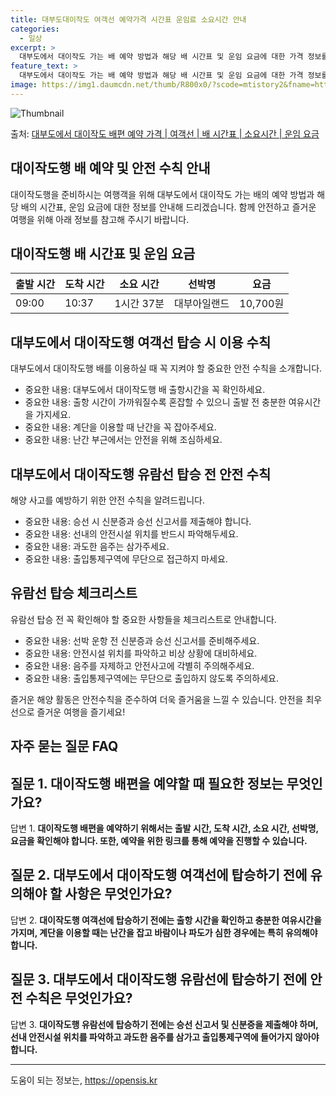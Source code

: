 ```yaml
---
title: 대부도대이작도 여객선 예약가격 시간표 운임료 소요시간 안내
categories:
  - 일상
excerpt: >
  대부도에서 대이작도 가는 배 예약 방법과 해당 배 시간표 및 운임 요금에 대한 가격 정보를 안내 드리겠습니다. 안전하고 재밋는 대이작도행 여행을 위해 아래 정보 참고하시기 바랍니다. 대이작도행 배편 예약하기 👈 클릭대부도에서 대이작도행 배 시간표출발 시간도착 시간소요 시간선박명요금09:0010:371시간 37분대부아일랜드10,700원대이작도행 배편 예약하기 👈 클릭대부도에서 대이작도행 여객선 탑승 시 이용수칙대부도에서 대이작도행 배를 이용하실 때 꼭 지켜야 할 중요한 안전 수칙을 소개합니다. 중요한 내용: 1) 대부도에서 대이작도행 배 출항시간을 꼭 확인하세요. 2) 출항 시간이 가까워질수록 혼잡할 수 있으니 출발 전 충분한 여유시간을 가지세요. 중요한 내용: 5) 계단을 이용할 때 난간을 꼭 잡아주세요..
feature_text: >
  대부도에서 대이작도 가는 배 예약 방법과 해당 배 시간표 및 운임 요금에 대한 가격 정보를 안내 드리겠습니다. 안전하고 재밋는 대이작도행 여행을 위해 아래 정보 참고하시기 바랍니다. 대이작도행 배편 예약하기 👈 클릭대부도에서 대이작도행 배 시간표출발 시간도착 시간소요 시간선박명요금09:0010:371시간 37분대부아일랜드10,700원대이작도행 배편 예약하기 👈 클릭대부도에서 대이작도행 여객선 탑승 시 이용수칙대부도에서 대이작도행 배를 이용하실 때 꼭 지켜야 할 중요한 안전 수칙을 소개합니다. 중요한 내용: 1) 대부도에서 대이작도행 배 출항시간을 꼭 확인하세요. 2) 출항 시간이 가까워질수록 혼잡할 수 있으니 출발 전 충분한 여유시간을 가지세요. 중요한 내용: 5) 계단을 이용할 때 난간을 꼭 잡아주세요..
image: https://img1.daumcdn.net/thumb/R800x0/?scode=mtistory2&fname=https%3A%2F%2Fblog.kakaocdn.net%2Fdn%2Fb6vzxZ%2FbtsHBgOA8gZ%2FErfLRIpEP1U1l6Kk6kfFP0%2Fimg.webp
---
```


![Thumbnail](https://img1.daumcdn.net/thumb/R800x0/?scode=mtistory2&fname=https%3A%2F%2Fblog.kakaocdn.net%2Fdn%2Fb6vzxZ%2FbtsHBgOA8gZ%2FErfLRIpEP1U1l6Kk6kfFP0%2Fimg.webp)

<p>출처: <a href="https://opensis.kr/entry/%EB%8C%80%EB%B6%80%EB%8F%84%EC%97%90%EC%84%9C-%EB%8C%80%EC%9D%B4%EC%9E%91%EB%8F%84-%EB%B0%B0%ED%8E%B8-%EC%98%88%EC%95%BD-%EA%B0%80%EA%B2%A9-%EC%97%AC%EA%B0%9D%EC%84%A0-%EB%B0%B0-%EC%8B%9C%EA%B0%84%ED%91%9C-%EC%86%8C%EC%9A%94%EC%8B%9C%EA%B0%84-%EC%9A%B4%EC%9E%84-%EC%9A%94%EA%B8%88" rel="dofollow">대부도에서 대이작도 배편 예약 가격 | 여객선 | 배 시간표 | 소요시간 | 운임 요금</a> </p>

## 대이작도행 배 예약 및 안전 수칙 안내

대이작도행을 준비하시는 여행객을 위해 대부도에서 대이작도 가는 배의 예약 방법과 해당 배의 시간표, 운임 요금에 대한 정보를 안내해
드리겠습니다. 함께 안전하고 즐거운 여행을 위해 아래 정보를 참고해 주시기 바랍니다.

## 대이작도행 배 시간표 및 운임 요금

**출발 시간** | **도착 시간** | **소요 시간** | **선박명** | **요금**  
---|---|---|---|---  
09:00 | 10:37 | 1시간 37분 | 대부아일랜드 | 10,700원  
  


## 대부도에서 대이작도행 여객선 탑승 시 이용 수칙

대부도에서 대이작도행 배를 이용하실 때 꼭 지켜야 할 중요한 안전 수칙을 소개합니다.

  * 중요한 내용: 대부도에서 대이작도행 배 출항시간을 꼭 확인하세요.
  * 중요한 내용: 출항 시간이 가까워질수록 혼잡할 수 있으니 출발 전 충분한 여유시간을 가지세요.
  * 중요한 내용: 계단을 이용할 때 난간을 꼭 잡아주세요.
  * 중요한 내용: 난간 부근에서는 안전을 위해 조심하세요.



## 대부도에서 대이작도행 유람선 탑승 전 안전 수칙

해양 사고를 예방하기 위한 안전 수칙을 알려드립니다.

  * 중요한 내용: 승선 시 신분증과 승선 신고서를 제출해야 합니다.
  * 중요한 내용: 선내의 안전시설 위치를 반드시 파악해두세요.
  * 중요한 내용: 과도한 음주는 삼가주세요.
  * 중요한 내용: 출입통제구역에 무단으로 접근하지 마세요.



## 유람선 탑승 체크리스트

유람선 탑승 전 꼭 확인해야 할 중요한 사항들을 체크리스트로 안내합니다.

  * 중요한 내용: 선박 운항 전 신분증과 승선 신고서를 준비해주세요.
  * 중요한 내용: 안전시설 위치를 파악하고 비상 상황에 대비하세요.
  * 중요한 내용: 음주를 자제하고 안전사고에 각별히 주의해주세요.
  * 중요한 내용: 출입통제구역에는 무단으로 출입하지 않도록 주의하세요.



즐거운 해양 활동은 안전수칙을 준수하여 더욱 즐거움을 느낄 수 있습니다. 안전을 최우선으로 즐거운 여행을 즐기세요!

## 자주 묻는 질문 FAQ



## 질문 1. 대이작도행 배편을 예약할 때 필요한 정보는 무엇인가요?

답변 1. **대이작도행 배편을 예약하기 위해서는 출발 시간, 도착 시간, 소요 시간, 선박명, 요금을 확인해야 합니다. 또한, 예약을 위한
링크를 통해 예약을 진행할 수 있습니다.**

## 질문 2. 대부도에서 대이작도행 여객선에 탑승하기 전에 유의해야 할 사항은 무엇인가요?

답변 2. **대이작도행 여객선에 탑승하기 전에는 출항 시간을 확인하고 충분한 여유시간을 가지며, 계단을 이용할 때는 난간을 잡고 바람이나
파도가 심한 경우에는 특히 유의해야 합니다.**

## 질문 3. 대부도에서 대이작도행 유람선에 탑승하기 전에 안전 수칙은 무엇인가요?

답변 3. **대이작도행 유람선에 탑승하기 전에는 승선 신고서 및 신분증을 제출해야 하며, 선내 안전시설 위치를 파악하고 과도한 음주를
삼가고 출입통제구역에 들어가지 않아야 합니다.**

* * *

 

도움이 되는 정보는, <a href="https://opensis.kr" rel="dofollow">https://opensis.kr</a>


